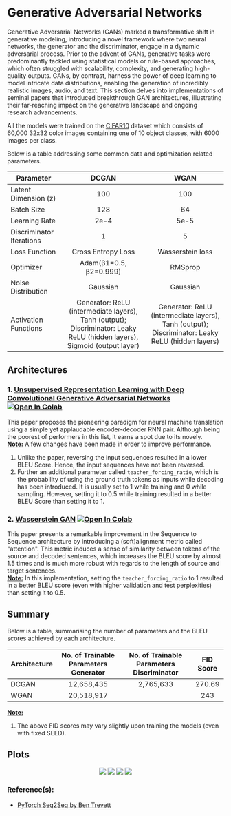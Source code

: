 # Generative Adversarial Networks

Generative Adversarial Networks (GANs) marked a transformative shift in generative modeling, introducing a novel framework where two neural networks, the generator and the discriminator, engage in a dynamic adversarial process. Prior to the advent of GANs, generative tasks were predominantly tackled using statistical models or rule-based approaches, which often struggled with scalability, complexity, and generating high-quality outputs. GANs, by contrast, harness the power of deep learning to model intricate data distributions, enabling the generation of incredibly realistic images, audio, and text. This section delves into implementations of seminal papers that introduced breakthrough GAN architectures, illustrating their far-reaching impact on the generative landscape and ongoing research advancements.

All the models were trained on the [CIFAR10](https://www.kaggle.com/c/cifar-10/) dataset which consists of 60,000 32x32 color images containing one of 10 object classes, with 6000 images per class.

Below is a table addressing some common data and optimization related parameters.

| Parameter                |          DCGAN        |              WGAN             |
| ------------------------ |:---------------------:|:-----------------------------:|
| Latent Dimension (z)     |           100         |              100              |
| Batch Size               |           128         |               64              |
| Learning Rate            |           2e-4        |              5e-5             |
| Discriminator Iterations |            1          |                5              |
| Loss Function            |   Cross Entropy Loss  |       Wasserstein loss        |
| Optimizer                | Adam(β1=0.5, β2=0.999)|             RMSprop           |
| Noise Distribution       |        Gaussian       |             Gaussian          |
| Activation Functions     |Generator: ReLU (intermediate layers), Tanh (output); Discriminator: Leaky ReLU (hidden layers), Sigmoid (output layer)|Generator: ReLU (intermediate layers), Tanh (output); Discriminator: Leaky ReLU (hidden layers)|

## Architectures

### 1. [Unsupervised Representation Learning with Deep Convolutional Generative Adversarial Networks](https://github.com/Aiden-Ross-Dsouza/Generative-Models/blob/a2d87c38e41ebc374f4e9c9a6deda99fb91a8384/Generative%20Adversarial%20Networks/notebooks/DCGAN.ipynb) [![Open In Colab](https://colab.research.google.com/assets/colab-badge.svg)](https://colab.research.google.com/drive/1OfWn0-nDdxi_66ZS-qPD4Eii1A2Jd1Rt?usp=sharing)
This paper proposes the pioneering paradigm for neural machine translation using a simple yet applaudable encoder-decoder RNN pair. Although being the poorest of performers in this list, it earns a spot due to its novely.\
**<ins>Note:</ins>** A few changes have been made in order to improve performance.
1. Unlike the paper, reversing the input sequences resulted in a lower BLEU Score. Hence, the input sequences have not been reversed.
2. Further an additional parameter called ```teacher_forcing_ratio```, which is the probability of using the ground truth tokens as inputs while decoding has been introduced. It is usually set to 1 while training and 0 while sampling. However, setting it to 0.5 while training resulted in a better BLEU Score than setting it to 1.

### 2. [Wasserstein GAN](https://github.com/Aiden-Ross-Dsouza/Generative-Models/blob/a2d87c38e41ebc374f4e9c9a6deda99fb91a8384/Generative%20Adversarial%20Networks/notebooks/WGAN.ipynb) [![Open In Colab](https://colab.research.google.com/assets/colab-badge.svg)](https://colab.research.google.com/drive/1Fz-QJKFOcdCCX61LR05dTzQYZuO2IQ59?usp=sharing)
This paper presents a remarkable improvement in the Sequence to Sequence architecture by introducing a (soft)alignment metric called "attention". This metric induces a sense of similarity between tokens of the source and decoded sentences, which increases the BLEU score by almost 1.5 times and is much more robust with regards to the length of source and target sentences.\
**<ins>Note:</ins>** In this implementation, setting the ```teacher_forcing_ratio``` to 1 resulted in a better BLEU score (even with higher validation and test perplexities) than setting it to 0.5.

## Summary
Below is a table, summarising the number of parameters and the BLEU scores achieved by each architecture.

| Architecture                        | No. of Trainable Parameters Generator | No. of Trainable Parameters Discriminator | FID Score  |
| ----------------------------------- |:-------------------------------------:|:-----------------------------------------:|:----------:|
| DCGAN                               |               12,658,435              |                  2,765,633                |   270.69   |
| WGAN                                |               20,518,917              |                                           |   243      |

<ins>**Note:**</ins>
1. The above FID scores may vary slightly upon training the models (even with fixed SEED).

## Plots
<p align="center">
  <img src = "https://github.com/IvLabs/Natural-Language-Processing/blob/master/neural_machine_translation/plots/Seq2Seq.jpeg?raw=true"/>
  <img src = "https://github.com/IvLabs/Natural-Language-Processing/blob/master/neural_machine_translation/plots/Seq2Seq_with_Attention.jpeg?raw=true"/> 
  <img src = "https://github.com/IvLabs/Natural-Language-Processing/blob/master/neural_machine_translation/plots/Conv_Seq2Seq.jpeg?raw=true"/>
  <img src = "https://github.com/IvLabs/Natural-Language-Processing/blob/master/neural_machine_translation/plots/Transformer.jpeg?raw=true"/>
</p>

### Reference(s):
* [PyTorch Seq2Seq by Ben Trevett](https://github.com/bentrevett/pytorch-seq2seq)

